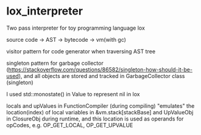 # lox_interpreter

Two pass interpreter for toy programming language lox

source code -> AST -> bytecode -> vm(with gc)


visitor pattern for code generator when traversing AST tree

singleton pattern for garbage collector (https://stackoverflow.com/questions/86582/singleton-how-should-it-be-used), 
and all objects are stored and tracked in GarbageCollector class (singleton)

I used std::monostate() in Value to represent nil in lox

locals and upValues in FunctionCompiler (during compiling) "emulates" the location(index) of local variables in 
&vm.stack[stackBase] and UpValueObj in ClosureObj during runtime, and this location is used as operands for opCodes,
e.g. OP_GET_LOCAL, OP_GET_UPVALUE
